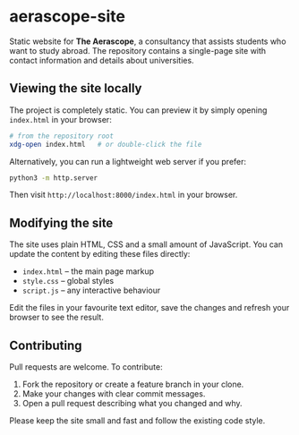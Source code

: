 # aerascope-site

Static website for **The Aerascope**, a consultancy that assists students who want to study abroad. The repository contains a single-page site with contact information and details about universities.

## Viewing the site locally

The project is completely static. You can preview it by simply opening `index.html` in your browser:

```bash
# from the repository root
xdg-open index.html   # or double-click the file
```

Alternatively, you can run a lightweight web server if you prefer:

```bash
python3 -m http.server
```

Then visit `http://localhost:8000/index.html` in your browser.

## Modifying the site

The site uses plain HTML, CSS and a small amount of JavaScript. You can update the content by editing these files directly:

- `index.html` – the main page markup
- `style.css` – global styles
- `script.js` – any interactive behaviour

Edit the files in your favourite text editor, save the changes and refresh your browser to see the result.

## Contributing

Pull requests are welcome. To contribute:

1. Fork the repository or create a feature branch in your clone.
2. Make your changes with clear commit messages.
3. Open a pull request describing what you changed and why.

Please keep the site small and fast and follow the existing code style.
